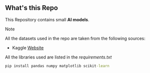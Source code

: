 ## What's this Repo
This Repository contains small **AI models**.

>[!Note]
> All the datasets used in the repo are taken from the following sources:
> - Kaggle [Website](https://www.kaggle.com/)




All the libraries used are listed in the *requirements.txt*
```cmd
pip install pandas numpy matplotlib scikit-learn
```
